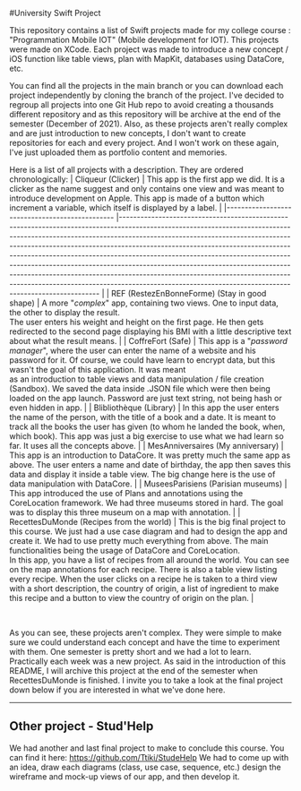 #University Swift Project

This repository contains a list of Swift projects made for my college course : "Programmation Mobile IOT" (Mobile development for IOT). This projects were made on XCode.
Each project was made to introduce a new concept / iOS function like table views, plan with MapKit, databases using DataCore, etc.

You can find all the projects in the main branch or you can download each project independently by cloning the branch of the project. 
I've decided to regroup all projects into one Git Hub repo to avoid creating a thousands different repository and as this repository will be archive at the end of the semester (December of 2021). Also, as these projects aren't really complex and are just introduction to new concepts, I don't want to create repositories for each and every project. And I won't work on these again, I've just uploaded them as portfolio content and memories.

Here is a list of all projects with  a description. They are ordered chronologically:
| Cliqueur (Clicker)                            	| This app is the first app we did. It is a clicker as the name suggest and only contains one view and was meant to introduce development on Apple. This app is made of a button which increment a variable, which itself is displayed by a label.                                                                                                                                                                                                                                                                                                                                                                                         	|
|-----------------------------------------------	|------------------------------------------------------------------------------------------------------------------------------------------------------------------------------------------------------------------------------------------------------------------------------------------------------------------------------------------------------------------------------------------------------------------------------------------------------------------------------------------------------------------------------------------------------------------------------------------------------------------------------------------	|
| REF (RestezEnBonneForme) (Stay in good shape) 	| A more "*complex*" app, containing two views. One to input data, the other to display the result. <br>The user enters his weight and height on the first page. He then gets redirected to the second page displaying his BMI with a little descriptive text about what the result means.                                                                                                                                                                                                                                                                                                                                                 	|
| CoffreFort (Safe)                             	| This app is a "*password manager*", where the user can enter the name of a website and his password for it. Of course, we could have learn to encrypt data, but this wasn't the goal of this application. It was meant <br>	as an introduction to table views and data manipulation / file creation (Sandbox). We saved the data inside .JSON file which were then being loaded on the app launch. Password are just text string, not being hash or even hidden in app.                                                                                                                                                                   	|
| Blibliothèque (Library)                       	| In this app the user enters the name of the person, with the title of a book and a date. It is meant to track all the books the user has given (to whom he landed the book, when, which book). This app was just a big exercise to use what we had learn so far. It uses all the concepts above.                                                                                                                                                                                                                                                                                                                                         	|
| MesAnniversaires (My anniversary)             	| This app is an introduction to DataCore. It was pretty much the same app as above. The user enters a name and date of birthday, the app then saves this data and display it inside a table view. The big change here is the use of data manipulation with DataCore.                                                                                                                                                                                                                                                                                                                                                                      	|
| MuseesParisiens (Parisian museums)            	| This app introduced the use of Plans and annotations using the CoreLocation framework. We had three museums stored in hard. The goal was to display this three museum on a map with annotation.                                                                                                                                                                                                                                                                                                                                                                                                                                          	|
| RecettesDuMonde (Recipes from the world)      	| This is the big final project to this course. We just had a use case diagram and had to design the app and create it. We had to use pretty much everything from above. The main functionalities being the usage of DataCore and CoreLocation. <br>In this app, you have a list of recipes from all around the world. You can see on the map annotations for each recipe. There is also a table view listing every recipe. When the user clicks on a recipe he is taken to a third view with a short description, the country of origin, a list of ingredient to make this recipe and a button to view the country of origin on the plan. 	|


<br/>

As you can see, these projects aren't complex. They were simple to make sure we could understand each concept and have the time to experiment with them. One semester is pretty short and we had a lot to learn. Practically each week was a new project. 
As said in the introduction of this README, I will archive this project at the end of the semester when RecettesDuMonde is finished. I invite you to take a look at the final project down below if you are interested in what we've done here.

---


## Other project - Stud'Help

We had another and last final project to make to conclude this course. You can find it here: https://github.com/Ttiki/StudeHelp 
We had to come up with an idea, draw each diagrams (class, use case, sequence, etc.) design the wireframe and mock-up views of our app, and then develop it.